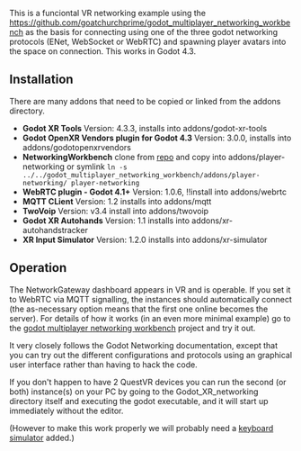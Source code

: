 
This is a funciontal VR networking example using the https://github.com/goatchurchprime/godot_multiplayer_networking_workbench as 
the basis for connecting using one of the three godot networking protocols (ENet, WebSocket or WebRTC) and spawning player avatars 
into the space on connection.  This works in Godot 4.3.

## Installation

There are many addons that need to be copied or linked from the addons directory.

* **Godot XR Tools** Version: 4.3.3, installs into addons/godot-xr-tools
* **Godot OpenXR Vendors plugin for Godot 4.3** Version: 3.0.0, installs into addons/godotopenxrvendors
* **NetworkingWorkbench** clone from [repo](https://github.com/goatchurchprime/godot_multiplayer_networking_workbench) and copy into addons/player-networking or symlink `ln -s ../../godot_multiplayer_networking_workbench/addons/player-networking/ player-networking`
*  **WebRTC plugin - Godot 4.1+** Version: 1.0.6, !!install into addons/webrtc
*  **MQTT CLient** Version: 1.2 installs into addons/mqtt
*  **TwoVoip** Version: v3.4 install into addons/twovoip
*  **Godot XR Autohands** Version: 1.1 installs into addons/xr-autohandstracker
*  **XR Input Simulator** Version: 1.2.0 installs into addons/xr-simulator

## Operation

The NetworkGateway dashboard appears in VR and is operable.  If you set it to WebRTC via MQTT signalling, the 
instances should automatically connect (the as-necessary option means that the first one online becomes the server).
For details of how it works (in an even more minimal example) go to the 
[godot multiplayer networking workbench](https://github.com/goatchurchprime/godot_multiplayer_networking_workbench) project 
and try it out.

It very closely follows the Godot Networking documentation, except that you can try out the different 
configurations and protocols using an graphical user interface rather than having to hack the code.

If you don't happen to have 2 QuestVR devices you can run the second (or both) instance(s) on your PC by going to the 
Godot_XR_networking directory itself and executing the godot executable, and it will start up 
immediately without the editor.  

(However to make this work properly we will probably need a [keyboard simulator](https://github.com/GodotVR/godot-xr-tools/issues/93) added.)

